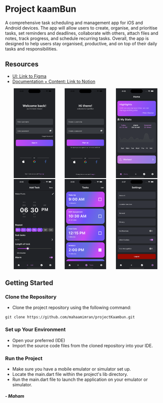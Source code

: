 # Project kaamBun
A comprehensive task scheduling and management app for iOS and Android devices. The app will allow users to create, organise, and prioritise tasks, set reminders and deadlines, collaborate with others, attach files and notes, track progress, and schedule recurring tasks. Overall, the app is designed to help users stay organised, productive, and on top of their daily tasks and responsibilities.

## Resources
- [UI: Link to Figma](https://www.figma.com/file/ttKYQyYslsNT59QHtDhB5v/ProjectkaamBun?t=ezV9R72XMtsjZ65Q-1)
- [Documentation + Content: Link to Notion](https://square-airboat-7ac.notion.site/project-5fd5093bd81a4fa884c975ed64ee57e6)

&nbsp;&nbsp;&nbsp;&nbsp;&nbsp;&nbsp;
<img src="https://github.com/mahaamimran/projectKaambun/blob/main/UI/SignIn.png" alt="Sign In" width="135" height="292.5">
&nbsp;&nbsp;&nbsp;&nbsp;&nbsp;&nbsp;
<img src="https://github.com/mahaamimran/projectKaambun/blob/main/UI/SignUp.png" alt="Sign Up" width="135" height="292.5">
&nbsp;&nbsp;&nbsp;&nbsp;&nbsp;&nbsp;
<img src="https://github.com/mahaamimran/projectKaambun/blob/main/UI/Home.png" alt="Home" width="135" height="292.5">
&nbsp;&nbsp;&nbsp;&nbsp;&nbsp;&nbsp;
<img src="https://github.com/mahaamimran/projectKaambun/blob/main/UI/AddTasks.png" alt="Add Tasks" width="135" height="292.5">
&nbsp;&nbsp;&nbsp;&nbsp;&nbsp;&nbsp;
<img src="https://github.com/mahaamimran/projectKaambun/blob/main/UI/Tasks.png" alt="Tasks" width="135" height="292.5">
&nbsp;&nbsp;&nbsp;&nbsp;&nbsp;&nbsp;
<img src="https://github.com/mahaamimran/projectKaambun/blob/main/UI/Settings.png" alt="Settings" width="135" height="292.5">

## Getting Started
### Clone the Repository
- Clone the project repository using the following command:
```
git clone https://github.com/mahaamimran/projectKaambun.git
```
### Set up Your Environment
- Open your preferred (IDE) 
- Import the source code files from the cloned repository into your IDE.
### Run the Project
- Make sure you have a mobile emulator or simulator set up.
- Locate the main.dart file within the project's lib directory.
- Run the main.dart file to launch the application on your emulator or simulator.
##### - Maham
